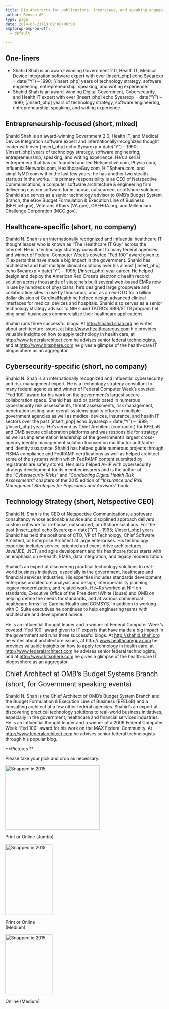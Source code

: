 ```yaml
---
title: Bio Abstracts for publications, interviews, and speaking engagements
author: Benson AP
type: page
date: 2014-03-21T13:09:08+00:00
ampforwp-amp-on-off:
  - default

---
```

## One-liners

  * Shahid Shah is an award-winning Government 2.0, Health IT, Medical Device Integration software expert with over [insert\_php] echo $yearexp = date(&#8220;Y&#8221;) &#8211; 1990; [/insert\_php] years of technology strategy, software engineering, entrepreneurship, speaking, and writing experience.
  * Shahid Shah is an award-winning Digital Government, Cybersecurity, and Health IT expert with over [insert\_php] echo $yearexp = date(&#8220;Y&#8221;) &#8211; 1990; [/insert\_php] years of technology strategy, software engineering, entrepreneurship, speaking, and writing experience.

## Entrepreneurship-focused (short, mixed)

Shahid Shah is an award-winning Government 2.0, Health IT, and Medical Device Integration software expert and internationally-recognized thought leader with over [insert\_php] echo $yearexp = date(&#8220;Y&#8221;) &#8211; 1990; [/insert\_php] years of technology strategy, software engineering, entrepreneurship, speaking, and writing experience. He’s a serial entrepreneur that has co-founded and led Netspective.com, Physia.com, InfluentialNetworks.com, HealthcareGuy.com, HITSphere.com, and simplifyMD.com within the last few years; he has another two stealth startups in the works. His primary responsibility is as CEO of Netspective Communications, a computer software architecture & engineering firm delivering custom software for in-house, outsourced, or offshore solutions. Shahid also serves as a senior technology advisor to OMB’s Budget System Branch, the eGov Budget Formulation & Execution Line of Business (BFELoB.gov), Veterans Affairs (VA.gov), OSEHRA.org, and Millennium Challenge Corporation (MCC.gov).

## Healthcare-specific (short, no company)

Shahid N. Shah is an internationally recognized and influential healthcare IT thought leader who is known as “The Healthcare IT Guy” across the Internet. He is a technology strategy consultant to many federal agencies and winner of Federal Computer Week’s coveted “Fed 100″ award given to IT experts that have made a big impact in the government. Shahid has architected and built multiple clinical solutions over his almost [insert\_php] echo $yearexp = date(&#8220;Y&#8221;) &#8211; 1995; [/insert\_php] year career. He helped design and deploy the American Red Cross’s electronic health record solution across thousands of sites; he’s built several web-based EMRs now in use by hundreds of physicians; he’s designed large groupware and collaboration sites in use by thousands; and, as an ex-CTO for a billion dollar division of CardinalHealth he helped design advanced clinical interfaces for medical devices and hospitals. Shahid also serves as a senior technology strategy advisor to NIH’s and TATRC’s SBIR/STTR program hel ping small businesses commercialize their healthcare applications.

Shahid runs three successful blogs. At http://shahid.shah.org he writes about architecture issues, at http://www.healthcareguy.com h e provides valuable insights on how to apply technology in health care, at http://www.federalarchitect.com he advises senior federal technologists, and at http://www.hitsphere.com he gives a glimpse of the health-care IT blogosphere as an aggregator.

## Cybersecurity-specific (short, no company)

Shahid N. Shah is an internationally recognized and influential cybersecurity and risk management expert. He is a technology strategy consultant to many federal agencies and winner of Federal Computer Week’s coveted “Fed 100″ award for his work on the government&#8217;s largest secure collaboration space. Shahid has lead or participated in numerous cybersecurity risk assessments, threat assessments, risk management, penetration testing, and overall systems quality efforts in multiple government agencies as well as medical devices, insurance, and health IT sectors over the past [insert\_php] echo $yearexp = date(&#8220;Y&#8221;) &#8211; 1999; [/insert\_php] years. He&#8217;s served as Chief Architect (contractor) for BFELoB and OMB secure collaboration platforms and was responsible for strategy as well as implementation leadership of the government’s largest cross-agency identity management solution focused on multifactor auth/authz and identity assurance. Shahid has helped guide numerous projects through FISMA compliance and FedRAMP certifications as well as helped architect some of the systems within which FedRAMP content submitted by registrants are safely stored. He&#8217;s also helped AHIP with cybersecurity strategy development for its member insurers and is the author of the “_Cybersecurity Risks_” and “_Conducting Digital Health Risk Assessments_” chapters of the 2015 edition of &#8220;_Insurance and Risk Management Strategies for Physicians and Advisors_&#8221; book.

## Technology Strategy (short, Netspective CEO)

Shahid N. Shah is the CEO of Netspective Communications, a software consultancy whose actionable advice and disciplined approach delivers custom software for in-house, outsourced, or offshore solutions. For the past [insert\_php] echo $yearexp = date(&#8220;Y&#8221;) &#8211; 1995; [/insert\_php] years Shahid has held the positions of CTO, VP of Technology, Chief Software Architect, or Enterprise Architect at large enterprises. His technology expertise includes service-oriented and event-drive architectures, Java/JEE, .NET, and agile development and his healthcare focus starts with an emphasis on e-health, EMRs, data integration, and legacy modernization.

Shahid’s an expert at discovering practical technology solutions to real-world business initiatives, especially in the government, healthcare and financial services industries. His expertise includes standards development, enterprise architecture analysis and design, interoperability planning, legacy modernization, and related work. He~Rs worked at NIH on standards, Executive Office of the President (White House) and OMB on helping define the needs for standards, and at various commercial healthcare firms like CardinalHealth and COMSYS. In addition to working with C-Suite executives he continues to help engineering teams with architecture and development advice.

He is an influential thought leader and a winner of Federal Computer Week’s coveted “Fed 100″ award given to IT experts that have ma de a big impact in the government and runs three successful blogs. At http://shahid.shah.org he writes about architecture issues, at http:// www.healthcareguy.com he provides valuable insights on how to apply technology in health care, at http://www.federalarchitect.com he advises senior federal technologists, and at http://www.hitsphere.com he gives a glimpse of the health-care IT blogosphere as an aggregator.

<span style="font-size: 1.5em; line-height: 1.5em;">Chief Architect at OMB’s Budget Systems Branch (short, for Government speaking events)</span>

Shahid N. Shah is the Chief Architect of OMB’s Budget System Branch and the Budget Formulation & Execution Line of Business (BFELoB) and a consulting architect at a few other federal agencies. Shahid’s an expert at discovering practical technology solutions to real-world business initiatives, especially in the government, healthcare and financial services industries. He is an influential thought leader and a winner of a 2009 Federal Computer Week “Fed 100″ award for his work on the MAX Federal Community. At http://www.federalarchitect.com he advises senior federal technologists through his popular blog.

**Pictures **

Please take your pick and crop as necessary.

<div id="attachment_36623" style="width: 310px" class="wp-caption alignleft">
  <a href="/img/bios/0ShahidS7564-300x204.jpg" rel="attachment wp-att-36623"><img class="wp-image-36623 size-medium" src="/img/bios/0ShahidS7564-300x204.jpg" alt="Snapped in 2015" width="300" height="204"  sizes="(max-width: 300px) 100vw, 300px" /></a>
  
  <p class="wp-caption-text">
    Print or Online (Jumbo)
  </p>
</div>

<div id="attachment_36621" style="width: 160px" class="wp-caption alignleft">
  <a href="/img/bios/portrait-ibm-insight-2015-150x225.jpg"><img class="wp-image-36621 size-thumbnail" src="/img/bios/portrait-ibm-insight-2015-150x225.jpg" alt="Snapped in 2015" width="150" height="225" /></a>
  
  <p class="wp-caption-text">
    Print or Online (Medium)
  </p>
</div>

<div id="attachment_36622" style="width: 160px" class="wp-caption alignleft">
  <a href="/img/bios/mugshot_2013_1-150x190.jpg"><img class="wp-image-36622 size-thumbnail" src="/img/bios/mugshot_2013_1-150x190.jpg" alt="Snapped in 2015" width="150" height="190" /></a>
  
  <p class="wp-caption-text">
    Online (Medium)
  </p>
</div>

<div style="float: left;">
  <p>
    &nbsp;
  </p>
</div>

<div style="float: left;">
</div>
